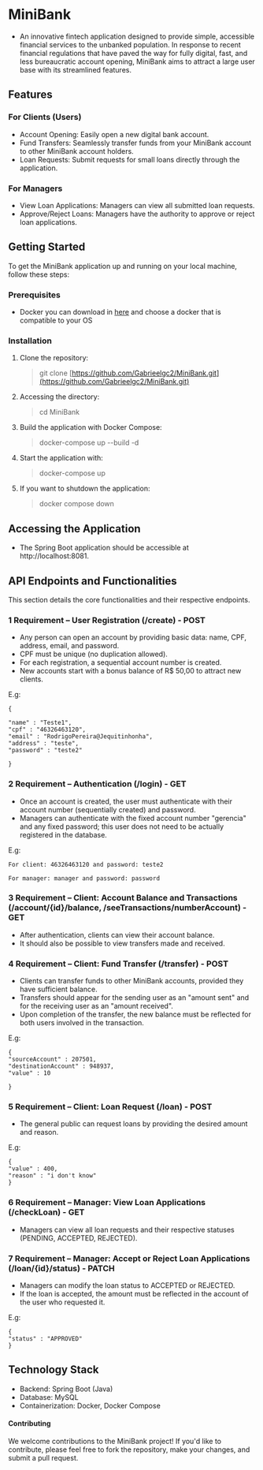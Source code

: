 # MiniBank
- An innovative fintech application designed to provide simple, accessible financial services to the unbanked population. In response to recent financial regulations that have paved the way for fully digital, fast, and less bureaucratic account opening, MiniBank aims to attract a large user base with its streamlined features.

## Features
### For Clients (Users)
- Account Opening: Easily open a new digital bank account.
- Fund Transfers: Seamlessly transfer funds from your MiniBank account to other MiniBank account holders.
- Loan Requests: Submit requests for small loans directly through the application.

### For Managers
- View Loan Applications: Managers can view all submitted loan requests.
- Approve/Reject Loans: Managers have the authority to approve or reject loan applications.


## Getting Started
To get the MiniBank application up and running on your local machine, follow these steps:

### Prerequisites
- Docker you can download in [here](https://www.docker.com/products/docker-desktop/) and choose a docker that is compatible to your OS

### Installation
1. Clone the repository:
   > git clone [https://github.com/Gabrieelgc2/MiniBank.git](https://github.com/Gabrieelgc2/MiniBank.git)

2. Accessing the directory:
   > cd MiniBank  

3. Build the application with Docker Compose:
   > docker-compose up --build -d

4. Start the application with:
   > docker-compose up 

5. If you want to shutdown the application:
   > docker compose down
## Accessing the Application
- The Spring Boot application should be accessible at http://localhost:8081.
## API Endpoints and Functionalities
This section details the core functionalities and their respective endpoints.

### 1 Requirement – User Registration (/create) - POST
- Any person can open an account by providing basic data: name, CPF, address, email, and password.
- CPF must be unique (no duplication allowed).
- For each registration, a sequential account number is created.
- New accounts start with a bonus balance of R$ 50,00 to attract new clients.

E.g:

    {

    "name" : "Teste1",
    "cpf" : "46326463120",
    "email" : "RodrigoPereira@Jequitinhonha",
    "address" : "teste",
    "password" : "teste2"

    }
### 2 Requirement – Authentication (/login) - GET
- Once an account is created, the user must authenticate with their account number (sequentially created) and password.
- Managers can authenticate with the fixed account number "gerencia" and any fixed password; this user does not need to be actually registered in the database.

E.g:
   
    For client: 46326463120 and password: teste2
      
    For manager: manager and password: password
### 3 Requirement – Client: Account Balance and Transactions (/account/{id}/balance, /seeTransactions/numberAccount) - GET
- After authentication, clients can view their account balance.
- It should also be possible to view transfers made and received.
### 4 Requirement – Client: Fund Transfer (/transfer) - POST
- Clients can transfer funds to other MiniBank accounts, provided they have sufficient balance.
- Transfers should appear for the sending user as an "amount sent" and for the receiving user as an "amount received".
- Upon completion of the transfer, the new balance must be reflected for both users involved in the transaction.

E.g:
  
    {  
    "sourceAccount" : 207501,
    "destinationAccount" : 948937,
    "value" : 10

    }
### 5 Requirement – Client: Loan Request (/loan) - POST
- The general public can request loans by providing the desired amount and reason.

E.g:

    {
    "value" : 400,
    "reason" : "i don't know"
    }
### 6 Requirement – Manager: View Loan Applications (/checkLoan) - GET
- Managers can view all loan requests and their respective statuses (PENDING, ACCEPTED, REJECTED).
### 7 Requirement – Manager: Accept or Reject Loan Applications (/loan/{id}/status) - PATCH
- Managers can modify the loan status to ACCEPTED or REJECTED.
- If the loan is accepted, the amount must be reflected in the account of the user who requested it.

E.g:

    {         
    "status" : "APPROVED"
    }


## Technology Stack
- Backend: Spring Boot (Java)
- Database: MySQL
- Containerization: Docker, Docker Compose
#### Contributing
We welcome contributions to the MiniBank project! If you'd like to contribute, please feel free to fork the repository, make your changes, and submit a pull request.